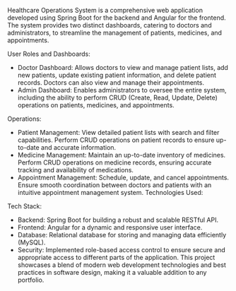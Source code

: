 Healthcare Operations System is a comprehensive web application developed using Spring Boot for the backend and Angular for the frontend. The system provides two distinct dashboards, catering to doctors and administrators, to streamline the management of patients, medicines, and appointments.

User Roles and Dashboards:
- Doctor Dashboard: Allows doctors to view and manage patient lists, add new patients, update existing patient information, and delete patient records. Doctors can also view and manage their appointments.	
- Admin Dashboard: Enables administrators to oversee the entire system, including the ability to perform CRUD (Create, Read, Update, Delete) operations on patients, medicines, and appointments.

Operations:
- Patient Management: View detailed patient lists with search and filter capabilities. Perform CRUD operations on patient records to ensure up-to-date and accurate information.
- Medicine Management: Maintain an up-to-date inventory of medicines. Perform CRUD operations on medicine records, ensuring accurate tracking and availability of medications.
- Appointment Management: Schedule, update, and cancel appointments. Ensure smooth coordination between doctors and patients with an intuitive appointment management system. Technologies Used:

Tech Stack:
- Backend: Spring Boot for building a robust and scalable RESTful API.
- Frontend: Angular for a dynamic and responsive user interface.
- Database: Relational database for storing and managing data efficiently (MySQL).
- Security: Implemented role-based access control to ensure secure and appropriate access to different parts of the application. This 
  project showcases a blend of modern web development technologies and best practices in software design, making it a valuable addition 
  to any portfolio.

